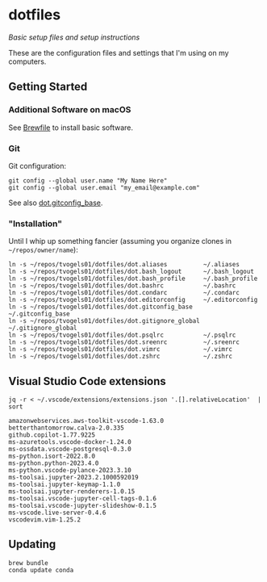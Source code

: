 # dotfiles

_Basic setup files and setup instructions_

These are the configuration files and settings that I'm using on my computers.

## Getting Started

### Additional Software on macOS

See [Brewfile](./Brewfile) to install basic software.

### Git

Git configuration:
```shell
git config --global user.name "My Name Here"
git config --global user.email "my_email@example.com"
```

See also [dot.gitconfig\_base](./dot.gitconfig_base).

### "Installation"

Until I whip up something fancier (assuming you organize clones in `~/repos/owner/name`):
```shell
ln -s ~/repos/tvogels01/dotfiles/dot.aliases          ~/.aliases
ln -s ~/repos/tvogels01/dotfiles/dot.bash_logout      ~/.bash_logout
ln -s ~/repos/tvogels01/dotfiles/dot.bash_profile     ~/.bash_profile
ln -s ~/repos/tvogels01/dotfiles/dot.bashrc           ~/.bashrc
ln -s ~/repos/tvogels01/dotfiles/dot.condarc          ~/.condarc
ln -s ~/repos/tvogels01/dotfiles/dot.editorconfig     ~/.editorconfig
ln -s ~/repos/tvogels01/dotfiles/dot.gitconfig_base   ~/.gitconfig_base
ln -s ~/repos/tvogels01/dotfiles/dot.gitignore_global ~/.gitignore_global
ln -s ~/repos/tvogels01/dotfiles/dot.psqlrc           ~/.psqlrc
ln -s ~/repos/tvogels01/dotfiles/dot.sreenrc          ~/.sreenrc
ln -s ~/repos/tvogels01/dotfiles/dot.vimrc            ~/.vimrc
ln -s ~/repos/tvogels01/dotfiles/dot.zshrc            ~/.zshrc
```

## Visual Studio Code extensions

```shell
jq -r < ~/.vscode/extensions/extensions.json '.[].relativeLocation'  | sort
```
```text
amazonwebservices.aws-toolkit-vscode-1.63.0
betterthantomorrow.calva-2.0.335
github.copilot-1.77.9225
ms-azuretools.vscode-docker-1.24.0
ms-ossdata.vscode-postgresql-0.3.0
ms-python.isort-2022.8.0
ms-python.python-2023.4.0
ms-python.vscode-pylance-2023.3.10
ms-toolsai.jupyter-2023.2.1000592019
ms-toolsai.jupyter-keymap-1.1.0
ms-toolsai.jupyter-renderers-1.0.15
ms-toolsai.vscode-jupyter-cell-tags-0.1.6
ms-toolsai.vscode-jupyter-slideshow-0.1.5
ms-vscode.live-server-0.4.6
vscodevim.vim-1.25.2
```

## Updating

```
brew bundle
conda update conda
```
